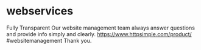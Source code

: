 # webservices
Fully Transparent  Our website management team always answer questions and provide info simply and clearly.  https://www.httpsimple.com/product/  #websitemanagement  Thank you.
